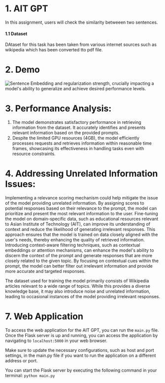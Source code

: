 # 1. AIT GPT
In this assignment, users will check the similarity betweeen two sentences. 
#### 1.1 Dataset
DAtaset for this task has been taken from various internet sources such as wikipedia which has been converted tto pdf file.


# 2. Demo
![Sentence Embedding](https://github.com/stabyaaaa/Natural-Language-Processing/assets/35591848/e72444fa-043e-48f5-af3a-b1fb9ca882f4)
 and regularization strength, crucially impacting a model's ability to generalize and achieve desired performance levels.

# 3. Performance Analysis:

1. The model demonstrates satisfactory performance in retrieving information from the dataset. It accurately identifies and presents relevant information based on the provided prompts.
2. Despite the limited GPU resources (4GB), the model efficiently processes requests and retrieves information within reasonable time frames, showcasing its effectiveness in handling tasks even with resource constraints.

# 4. Addressing Unrelated Information Issues:

Implementing a relevance scoring mechanism could help mitigate the issue of the model providing unrelated information. By assigning scores to potential responses based on their relevance to the prompt, the model can prioritize and present the most relevant information to the user.
Fine-tuning the model on domain-specific data, such as educational resources relevant to Asian Institute of Technology (AIT), can improve its understanding of context and reduce the likelihood of generating irrelevant responses. This approach ensures that the model is trained on data closely aligned with the user's needs, thereby enhancing the quality of retrieved information.
Introducing context-aware filtering techniques, such as contextual embeddings or attention mechanisms, can enhance the model's ability to discern the context of the prompt and generate responses that are more closely related to the given topic. By focusing on contextual cues within the prompt, the model can better filter out irrelevant information and provide more accurate and targeted responses.

The dataset used for training the model primarily consists of Wikipedia articles relevant to a wide range of topics. While this provides a diverse knowledge base, it may also introduce noise and unrelated information, leading to occasional instances of the model providing irrelevant responses.

# 7. Web Application
To access the web application for the AIT GPT, you can run the `main.py` file. Once the Flask server is up and running, you can access the application by navigating to `localhost:5000` in your web browser.

Make sure to update the necessary configurations, such as host and port settings, in the main.py file if you want to run the application on a different address or port.

You can start the Flask server by executing the following command in your terminal:
`python main.py`
